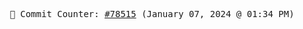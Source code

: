 <p align="center">
    <samp>
        📮 Commit Counter: <a href="https://github.com/Javascript-void0/Javascript-void0/commits/main">#78515</a> (January 07, 2024 @ 01:34 PM)
    </samp>
</p>